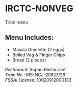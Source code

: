 # IRCTC-NONVEG
Train menu 
## Menu Includes:
- Masala Omelette (2 eggs)
- Boiled Veg & Finger Chips
- Bread (2 pieces)

*Restaurant:* Sopan Restaurant  
*Train No.:* MS-NCJ-20627/28  
*FSSAI License:* 10020912000133
